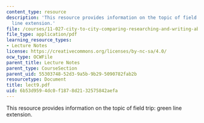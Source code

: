 ```yaml
---
content_type: resource
description: 'This resource provides information on the topic of field trip: green
  line extension.'
file: /courses/11-027-city-to-city-comparing-researching-and-writing-about-cities-spring-2006/6b53d9594dc0f1878d2132575842aefa_lect9.pdf
file_type: application/pdf
learning_resource_types:
- Lecture Notes
license: https://creativecommons.org/licenses/by-nc-sa/4.0/
ocw_type: OCWFile
parent_title: Lecture Notes
parent_type: CourseSection
parent_uid: 55303748-52d3-9a5b-9b29-5090782fab2b
resourcetype: Document
title: lect9.pdf
uid: 6b53d959-4dc0-f187-8d21-32575842aefa
---
```

This resource provides information on the topic of field trip: green line extension.